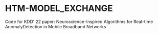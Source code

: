 # HTM-MODEL_EXCHANGE
Code for KDD' 22 paper: Neuroscience-Inspired Algorithms for Real-time AnomalyDetection in Mobile Broadband Networks
